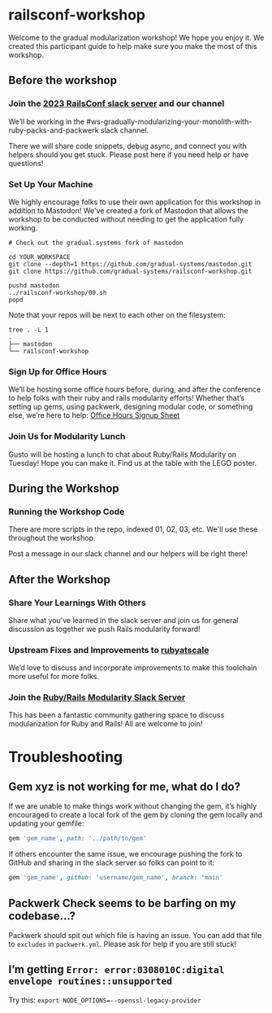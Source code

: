 # railsconf-workshop
Welcome to the gradual modularization workshop! We hope you enjoy it. We created this participant guide to help make sure you make the most of this workshop.

## Before the workshop
### Join the [2023 RailsConf slack server](https://join.slack.com/t/2023railsconf/shared_invite/zt-1t1pb9vn7-Evkz5Hputaui6Ht2nWM64g) and our channel

We’ll be working in the #ws-gradually-modularizing-your-monolith-with-ruby-packs-and-packwerk slack channel. 

There we will share code snippets, debug async, and connect you with helpers should you get stuck. Please post here if you need help or have questions!

### Set Up Your Machine
We highly encourage folks to use their own application for this workshop in addition to Mastodon!
We've created a fork of Mastodon that allows the workshop to be conducted without needing to get the application fully working.

```
# Check out the gradual.systems fork of mastodon

cd YOUR_WORKSPACE
git clone --depth=1 https://github.com/gradual-systems/mastodon.git
git clone https://github.com/gradual-systems/railsconf-workshop.git

pushd mastodon
../railsconf-workshop/00.sh
popd
```

Note that your repos will be next to each other on the filesystem:
```
tree . -L 1
.
├── mastodon
└── railsconf-workshop
```

### Sign Up for Office Hours
We’ll be hosting some office hours before, during, and after the conference to help folks with their ruby and rails modularity efforts! Whether that’s setting up gems, using packwerk, designing modular code, or something else, we’re here to help: [Office Hours Signup Sheet](https://docs.google.com/forms/d/e/1FAIpQLSeBxdwgw3KrYsJIzZr5zETrc5v79NiRN1OTKWma3BW0dPe3KA/viewform)

### Join Us for Modularity Lunch
Gusto will be hosting a lunch to chat about Ruby/Rails Modularity on Tuesday! Hope you can make it. Find us at the table with the LEGO poster.

## During the Workshop

### Running the Workshop Code

There are more scripts in the repo, indexed 01, 02, 03, etc. We'll use these throughout the workshop.

Post a message in our slack channel and our helpers will be right there!

## After the Workshop

### Share Your Learnings With Others
Share what you’ve learned in the slack server and join us for general discussion as together we push Rails modularity forward!

### Upstream Fixes and Improvements to [rubyatscale](https://github.com/rubyatscale)
We’d love to discuss and incorporate improvements to make this toolchain more useful for more folks.

### Join the [Ruby/Rails Modularity Slack Server](https://join.slack.com/t/rubymod/shared_invite/zt-1obvvz3m8-jsuwtghE_xOJl7twYckwLg)
This has been a fantastic community gathering space to discuss modularization for Ruby and Rails! All are welcome to join!

# Troubleshooting
## Gem xyz is not working for me, what do I do?
If we are unable to make things work without changing the gem, it’s highly encouraged to create a local fork of the gem by cloning the gem locally and updating your gemfile:
```ruby
gem 'gem_name', path: '../path/to/gem'
```

If others encounter the same issue, we encourage pushing the fork to GitHub and sharing in the slack server so folks can point to it:
```ruby
gem 'gem_name', github: 'username/gem_name', branch: 'main'
```

## Packwerk Check seems to be barfing on my codebase…?

Packwerk should spit out which file is having an issue. You can add that file to `excludes` in `packwerk.yml`. Please ask for help if you are still stuck!

## I’m getting `Error: error:0308010C:digital envelope routines::unsupported`

Try this: `export NODE_OPTIONS=--openssl-legacy-provider`
